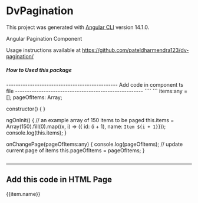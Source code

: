 # DvPagination

This project was generated with [Angular CLI](https://github.com/angular/angular-cli) version 14.1.0.

Angular Pagination Component

Usage instructions available at https://github.com/pateldharmendra123/dv-pagination/

<h5>How to Used this package</h5>
-----------------------------------------------
Add code in component ts file
------------------------------------------------------
````
```
  items:any = [];
  pageOfItems: Array<any>;

  constructor() { }

  ngOnInit() {
      // an example array of 150 items to be paged
      this.items = Array(150).fill(0).map((x, i) => ({ id: (i + 1), name: `Item ${i + 1}`}));
      console.log(this.items);
  }

  onChangePage(pageOfItems:any) { 
      console.log(pageOfItems);
      // update current page of items
      this.pageOfItems = pageOfItems;
  }

```
````

  -------------------------------------------
  Add this code in HTML Page
  -----------------------------------------
 
  <div class="text-center">
      <div *ngFor="let item of pageOfItems">{{item.name}}</div>
  </div>
  <div class="text-center"> 
      <dv-pagination [items]="items" (changePage)="onChangePage($event)"></dv-pagination>  
  </div> 
